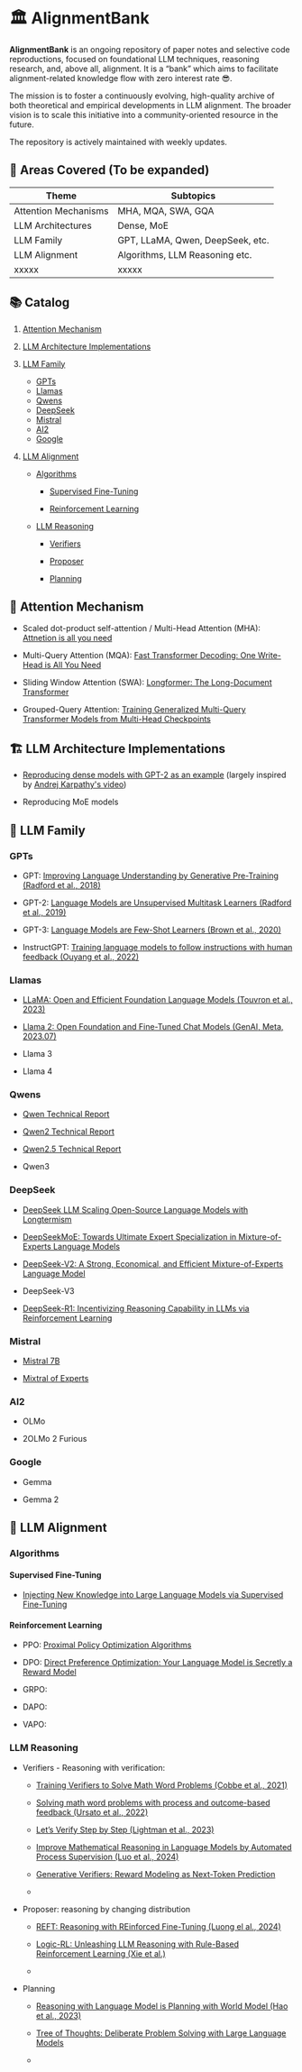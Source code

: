 # 🏛️ AlignmentBank
**AlignmentBank** is an ongoing repository of paper notes and selective code reproductions, focused on foundational LLM techniques, reasoning research, and, above all, alignment. It is a “bank” which aims to facilitate alignment-related knowledge flow with zero interest rate 😎.

The mission is to foster a continuously evolving, high-quality archive of both theoretical and empirical developments in LLM alignment. The broader vision is to scale this initiative into a community-oriented resource in the future. 

The repository is actively maintained with weekly updates.

## 📂 Areas Covered (To be expanded)

| Theme                | Subtopics |
|----------------------|-----------|
| Attention Mechanisms | MHA, MQA, SWA, GQA |
| LLM Architectures    | Dense, MoE |
| LLM Family           | GPT, LLaMA, Qwen, DeepSeek, etc. |
| LLM Alignment        | Algorithms, LLM Reasoning etc. |
| xxxxx                |        xxxxx                 |



## 📚 Catalog

1. [Attention Mechanism](#attention-mechanism)

2. [LLM Architecture Implementations](#llm-architecture-implementations)

3. [LLM Family](#llm-family)
    - [GPTs](#gpts)
    - [Llamas](#llamas)
    -  [Qwens](#qwens)
    -  [DeepSeek](#deepseek)
    -  [Mistral](#mistral)
    -  [AI2](#ai2)
    -  [Google](#google)

4. [LLM Alignment](#llm-alignment)

    - [Algorithms](#algorithms)

        - [Supervised Fine-Tuning](#supervised-fine-tuning)

        - [Reinforcement Learning](#reinforcement-learning)

    - [LLM Reasoning](#llm-reasoning)

        - [Verifiers](#verifiers---reasoning-with-verification)

        - [Proposer](#proposer-reasoning-by-changing-distribution)

        - [Planning](#planning)




## 🧠 Attention Mechanism

- Scaled dot-product self-attention / Multi-Head Attention (MHA): [Attnetion is all you need](https://vaulted-hardware-c41.notion.site/Attention-Is-All-You-Need-Vaswani-et-al-2017-1b92f406e62680bea2b9c43f2513e12e?pvs=73)

- Multi-Query Attention (MQA): [Fast Transformer Decoding: One Write-Head is All You Need](https://vaulted-hardware-c41.notion.site/Fast-Transformer-Decoding-One-Write-Head-is-All-You-Need-Noam-Shazeer-2019-1bf2f406e626803a8776f0fdf1366394)

- Sliding Window Attention (SWA): [Longformer: The Long-Document Transformer](https://vaulted-hardware-c41.notion.site/Longformer-The-Long-Document-Transformer-Beltagy-et-al-2020-1bc2f406e62680f19a63dffe4ef285ea)

- Grouped-Query Attention: [Training Generalized Multi-Query Transformer Models from Multi-Head Checkpoints](https://vaulted-hardware-c41.notion.site/GQA-Training-Generalized-Multi-Query-Transformer-Models-from-Multi-Head-Checkpoints-Ainslie-et-al--1be2f406e62680109cc9f88c614e26f8)

## 🏗️ LLM Architecture Implementations

- [Reproducing dense models with GPT-2 as an example](./code/architectures/Dense/) (largely inspired by [Andrej Karpathy's video](https://www.youtube.com/watch?v=l8pRSuU81PU&t=11056s))

- Reproducing MoE models

## 🧬 LLM Family

### GPTs



- GPT: [Improving Language Understanding by Generative Pre-Training (Radford et al., 2018)](https://vaulted-hardware-c41.notion.site/Improving-Language-Understanding-by-Generative-Pre-Training-Radford-et-al-2018-1ba2f406e626803a9f5ad52d0d74ced6)

- GPT-2: [Language Models are Unsupervised Multitask Learners (Radford et al., 2019)](https://vaulted-hardware-c41.notion.site/Language-Models-are-Unsupervised-Multitask-Learners-Radford-et-al-2019-1b72f406e62680aea5d3e1f73b592989)

- GPT-3: [Language Models are Few-Shot Learners (Brown et al., 2020)](https://vaulted-hardware-c41.notion.site/Language-Models-are-Few-Shot-Learners-Brown-et-al-2020-1bf2f406e626808b8dbbd5d7f8441ef7)

- InstructGPT: [Training language models to follow instructions with human feedback (Ouyang et al., 2022)](https://vaulted-hardware-c41.notion.site/Training-language-models-to-follow-instructions-with-human-feedback-Ouyang-et-al-2022-1c32f406e62680deb5c3dc4a23732871?pvs=73)

### Llamas

- [LLaMA: Open and Efficient Foundation Language Models (Touvron et al., 2023)](https://vaulted-hardware-c41.notion.site/LLaMA-Open-and-Efficient-Foundation-Language-Models-Touvron-et-al-2023-1b22f406e62680148765caa6f083092e)

- [Llama 2: Open Foundation and Fine-Tuned Chat Models (GenAI, Meta, 2023.07)](https://vaulted-hardware-c41.notion.site/Llama-2-Open-Foundation-and-Fine-Tuned-Chat-Models-GenAI-Meta-2023-07-1c02f406e62680b9889de379c8856812)

- Llama 3

- Llama 4

### Qwens

- [Qwen Technical Report](https://vaulted-hardware-c41.notion.site/QWEN-TECHNICAL-REPORT-1d32f406e626803382f1c59c2af6bd6a)

- [Qwen2 Technical Report](https://vaulted-hardware-c41.notion.site/QWEN2-TECHNICAL-REPORT-1dd2f406e62680c2920ef15b4d69df42)

- [Qwen2.5 Technical Report](https://vaulted-hardware-c41.notion.site/Qwen2-5-Technical-Report-1e32f406e626807bacdeefe12af3bdda)

- Qwen3

### DeepSeek

- [DeepSeek LLM Scaling Open-Source Language Models with Longtermism](https://vaulted-hardware-c41.notion.site/DeepSeek-LLM-Scaling-Open-Source-Language-Models-with-Longtermism-1d92f406e626805eb969e97a6a6e4533)

- [DeepSeekMoE: Towards Ultimate Expert Specialization in Mixture-of-Experts Language Models](https://vaulted-hardware-c41.notion.site/DeepSeekMoE-Towards-Ultimate-Expert-Specialization-in-Mixture-of-Experts-Language-Models-1d92f406e62680b190b8cd57bb02f4e7)

- [DeepSeek-V2: A Strong, Economical, and Efficient Mixture-of-Experts Language Model](https://vaulted-hardware-c41.notion.site/DeepSeek-V2-A-Strong-Economical-and-Efficient-Mixture-of-Experts-Language-Model-1ec2f406e626802c904affa50c50ed5d)

- DeepSeek-V3

- [DeepSeek-R1: Incentivizing Reasoning Capability in LLMs via Reinforcement Learning](https://vaulted-hardware-c41.notion.site/DeepSeek-R1-Incentivizing-Reasoning-Capability-in-LLMs-via-Reinforcement-Learning-1912f406e626807792ebd88dfcb55a8c)

### Mistral

- [Mistral 7B](https://vaulted-hardware-c41.notion.site/Mistral-7-3-B-Jiang-et-al-2023-09-1d12f406e6268061b000eb9d9be248af)

- [Mixtral of Experts](https://vaulted-hardware-c41.notion.site/Mixtral-of-Experts-Jiang-et-al-2023-12-1dd2f406e626805ba28ec590c0c93008)

### AI2

- OLMo

- 2OLMo 2 Furious

### Google

- Gemma

- Gemma 2

## 🎯 LLM Alignment

### Algorithms

#### Supervised Fine-Tuning

- [Injecting New Knowledge into Large Language Models via Supervised Fine-Tuning](https://vaulted-hardware-c41.notion.site/Injecting-New-Knowledge-into-Large-Language-Models-via-Supervised-Fine-Tuning-Mecklenburg-et-al-2-12a2f406e62680c598a6c09c3e6e2f67)

#### Reinforcement Learning

- PPO: [Proximal Policy Optimization Algorithms](https://vaulted-hardware-c41.notion.site/Proximal-Policy-Optimization-Algorithms-1932f406e6268043bec7d20d000f0c75)

- DPO: [Direct Preference Optimization: Your Language Model is Secretly a Reward Model](https://vaulted-hardware-c41.notion.site/Direct-Preference-Optimization-Your-Language-Model-is-Secretly-a-Reward-Model-1822f406e6268002a5dae77f801c146c?pvs=73)

- GRPO:

- DAPO:

- VAPO:

### LLM Reasoning

- Verifiers - Reasoning with verification:
    
    - [Training Verifiers to Solve Math Word Problems (Cobbe et al., 2021)](https://vaulted-hardware-c41.notion.site/Training-Verifiers-to-Solve-Math-Word-Problems-Cobbe-et-al-2021-1272f406e62680379431e2395cb52792)

    - [Solving math word problems with process and outcome-based feedback (Ursato et al., 2022)](https://vaulted-hardware-c41.notion.site/Solving-math-word-problems-with-process-and-outcome-based-feedback-Ursato-et-al-2022-1312f406e62680fd85e0d01cb3be5c22)

    - [Let’s Verify Step by Step (Lightman et al., 2023)](https://vaulted-hardware-c41.notion.site/Let-s-Verify-Step-by-Step-Lightman-et-al-2023-1292f406e62680589dafe09f813d6028)

    - [Improve Mathematical Reasoning in Language Models by Automated Process Supervision (Luo et al., 2024)](https://vaulted-hardware-c41.notion.site/Improve-Mathematical-Reasoning-in-Language-Models-by-Automated-Process-Supervision-Luo-et-al-2024-1352f406e62680a5a615dc556083fcbb)

    - [Generative Verifiers: Reward Modeling as Next-Token Prediction](https://vaulted-hardware-c41.notion.site/Generative-Verifiers-Reward-Modeling-as-Next-Token-Prediction-1282f406e626803d8aeedf7175405080)

    - []()

- Proposer: reasoning by changing distribution

    - [REFT: Reasoning with REinforced Fine-Tuning (Luong el al., 2024)](https://vaulted-hardware-c41.notion.site/REFT-Reasoning-with-REinforced-Fine-Tuning-Luong-el-al-2024-8f1365269f12432aa912f1ae16a22162)

    - [Logic-RL: Unleashing LLM Reasoning with Rule-Based Reinforcement Learning (Xie et al.)](https://vaulted-hardware-c41.notion.site/Logic-RL-Unleashing-LLM-Reasoning-with-Rule-Based-Reinforcement-Learning-Xie-et-al-1a52f406e62680a588f8e9221ac4bb07)

    - []()


- Planning

    - [Reasoning with Language Model is Planning with World Model (Hao et al., 2023)](https://vaulted-hardware-c41.notion.site/Reasoning-with-Language-Model-is-Planning-with-World-Model-Hao-et-al-2023-17a2f406e62680aebb5ecf1aed1e7ea0)

    - [Tree of Thoughts: Deliberate Problem Solving with Large Language Models](https://vaulted-hardware-c41.notion.site/Tree-of-Thoughts-Deliberate-Problem-Solving-with-Large-Language-Models-1742f406e62680de8870fa04dc0ce4b4)

    - []()


